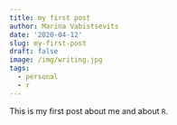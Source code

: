 ```yaml
---
title: my first post
author: Marina Vabistsevits
date: '2020-04-12'
slug: my-first-post
draft: false
image: /img/writing.jpg
tags:
  - personal
  - r
---
```


This is my first post about me and about `R`.